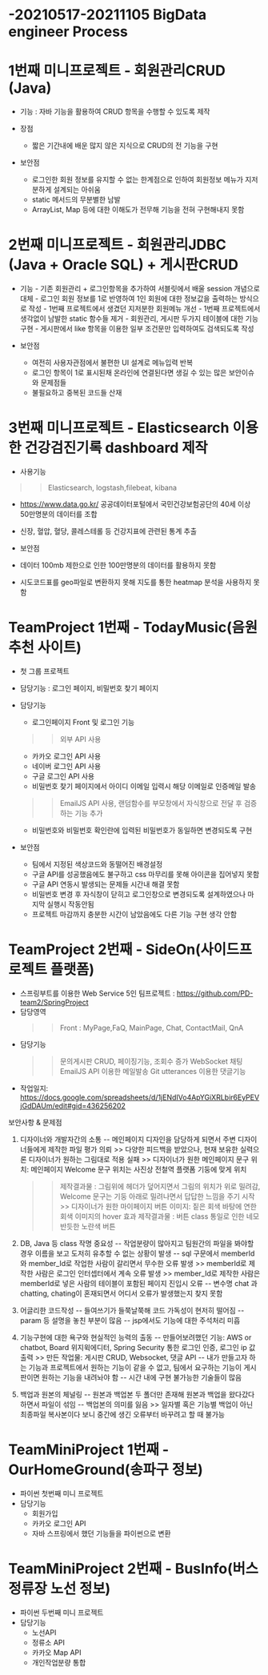 # -20210517-20211105 BigData engineer Process
   
# 1번째 미니프로젝트 - 회원관리CRUD (Java)
  - 기능 : 자바 기능을 활용하여 CRUD 항목을 수행할 수 있도록 제작
  - 장점
    - 짧은 기간내에 배운 많지 않은 지식으로 CRUD의 전 기능을 구현
    
  - 보안점
    - 로그인한 회원 정보를 유지할 수 없는 한계점으로 인하여 회원정보 메뉴가 지저분하게 설계되는 아쉬움
    - static 메서드의 무분별한 남발
    - ArrayList, Map 등에 대한 이해도가 전무해 기능을 전혀 구현해내지 못함
 

# 2번째 미니프로젝트 - 회원관리JDBC (Java + Oracle SQL) + 게시판CRUD
   - 기능
    - 기존 회원관리 + 로그인항목을 추가하여 서블릿에서 배울 session 개념으로 대체
    - 로그인 회원 정보를 1로 반영하여 1인 회원에 대한 정보값을 출력하는 방식으로 작성
    - 1번째 프로젝트에서 생겼던 지저분한 회원메뉴 개선
    - 1번째 프로젝트에서 생각없이 남발한 static 함수들 제거
    - 회원관리, 게시판 두가지 테이블에 대한 기능 구현
    - 게시판에서 like 항목을 이용한 일부 조건문만 입력하여도 검색되도록 작성
      
  - 보안점
    - 여전히 사용자관점에서 불편한 UI 설계로 메뉴입력 반복
    - 로그인 항목이 1로 표시된채 온라인에 연결된다면 생길 수 있는 많은 보안이슈와 문제점들
    - 불필요하고 중복된 코드들 산재
    
# 3번째 미니프로젝트 - Elasticsearch 이용한 건강검진기록 dashboard 제작
   - 사용기능
   >> Elasticsearch, logstash,filebeat, kibana
   - https://www.data.go.kr/ 공공데이터포털에서 국민건강보험공단의 40세 이상 50만명분의 데이터를 조합
   - 신장, 혈압, 혈당, 콜레스테롤 등 건강지표에 관련된 통계 추출
   
   - 보안점
   - 데이터 100mb 제한으로 인한 100만명분의 데이터를 활용하지 못함
   - 시도코드표를 geo파일로 변환하지 못해 지도를 통한 heatmap 분석을 사용하지 못함
      
      
# TeamProject 1번째 - TodayMusic(음원추천 사이트)
  - 첫 그룹 프로젝트 
  - 담당기능 : 로그인 페이지, 비밀번호 찾기 페이지
  - 담당기능
    - 로그인페이지 Front 및 로그인 기능
    >> 외부 API 사용
    - 카카오 로그인 API 사용
    - 네이버 로그인 API 사용
    - 구글 로그인 API 사용
    - 비밀번호 찾기 페이지에서 아이디 이메일 입력시 해당 이메일로 인증메일 발송
    >> EmailJS API 사용, 랜덤함수를 부모창에서 자식창으로 전달 후 검증하는 기능 추가
    - 비밀번호와 비밀번호 확인란에 입력된 비밀번호가 동일하면 변경되도록 구현

  - 보안점
    - 팀에서 지정된 색상코드와 동떨어진 배경설정
    - 구글 API를 성공했음에도 불구하고 css 마무리를 못해 아이콘을 집어넣지 못함
    - 구글 API 연동시 발생되는 문제들 시간내 해결 못함
    - 비밀번호 변경 후 자식창이 닫히고 로그인창으로 변경되도록 설계하였으나 마지막 실행시 작동안됨
    - 프로젝트 마감까지 충분한 시간이 남았음에도 다른 기능 구현 생각 안함



# TeamProject 2번째 - SideOn(사이드프로젝트 플랫폼)
  - 스프링부트를 이용한 Web Service 5인 팀프로젝트 :  https://github.com/PD-team2/SpringProject
  - 담당영역
    >> Front : MyPage,FaQ, MainPage, Chat, ContactMail, QnA
  - 담당기능
    >> 문의게시판 CRUD, 페이징기능, 조회수 증가
    >> WebSocket 채팅
    >> EmailJS API 이용한 메일발송
    >> Git utterances 이용한 댓글기능
  - 작업일지: https://docs.google.com/spreadsheets/d/1jENdIVo4ApYGiXRLbir6EyPEVjGdDAUm/edit#gid=436256202
  
  보안사항 & 문제점
  1. 디자이너와 개발자간의 소통
	-- 메인페이지 디자인을 담당하게 되면서 주변 디자이너들에게 제작한 파일 평가 의뢰
	>> 다양한 피드백을 받았으나, 현재 보유한 실력으론 디자이너가 원하는 그림대로 적용 실패
	>> 디자이너가 원한 메인페이지 문구 위치: 메인페이지 Welcome 문구 위치는 사진상 전철역 플랫폼 기둥에 맞게 위치
		>> 제작결과물 : 그림위에 헤더가 덮어지면서 그림의 위치가 위로 밀려감, 
					Welcome 문구는 기둥 아래로 밀려나면서 답답한 느낌을 주기 시작
	>> 디자이너가 원한 마이페이지 버튼 이미지: 짙은 회색 바탕에 연한 회색 이미지의 hover 효과
		>> 제작결과물 : 버튼 class 통일로 인한 네모반듯한 노란색 버튼

2. DB, Java 등 class 작명 중요성
	-- 작업분량이 많아지고 팀원간의 파일을 봐야할 경우 이름을 보고 도저히 유추할 수 없는 상황이 발생
	-- sql 구문에서 memberId 와 member_Id로 작업한 사람이 갈리면서 무수한 오류 발생
		>> memberId로 제작한 사람은 로그인 인터셉터에서 계속 오류 발생
		>> member_Id로 제작한 사람은 memberId로 넣은 사람의 테이블이 포함된 페이지 진입시 오류
	-- 변수명 chat 과 chatting, chating이 혼재되면서 어디서 오류가 발생했는지 찾지 못함

3. 어글리한 코드작성
	-- 들여쓰기가 들쭉날쭉해 코드 가독성이 현저히 떨어짐
	-- param 등 설명을 놓친 부분이 많음
	-- jsp에서도 기능에 대한 주석처리 미흡

4. 기능구현에 대한 욕구와 현실적인 능력의 출동
	-- 만들어보려했던 기능: AWS or chatbot, Board 위지윅에디터, Spring Security 통한 로그인 인증, 로그인 ip 값 출력
		>> 만든 작업물: 게시판 CRUD, Websocket, 댓글 API
	-- 내가 만들고자 하는 기능과 프로젝트에서 원하는 기능이 같을 수 없고, 팀에서 요구하는 기능이 게시판이면 원하는 기능을 내려놔야 함
	-- 시간 내에 구현 불가능한 기술들이 많음

5. 백업과 원본의 체널링
	-- 원본과 백업본 두 폴더만 존재해 원본과 백업을 왔다갔다하면서 파일이 섞임
	-- 백업본의 의미를 잃음
		>> 일자별 혹은 기능별 백업이 아닌 최종파일 복사본이다 보니 중간에 생긴 오류부터 바꾸려고 할 때 불가능

# TeamMiniProject 1번째 - OurHomeGround(송파구 정보)
- 파이썬 첫번째 미니 프로젝트
- 담당기능
	- 회원가입
	- 카카오 로그인 API
	- 자바 스프링에서 했던 기능들을 파이썬으로 변환 	


# TeamMiniProject 2번째 - BusInfo(버스정류장 노선 정보)
  - 파이썬 두번째 미니 프로젝트 
  - 담당기능  
  	- 노선API  
	- 정류소 API  
	- 카카오 Map API  
	- 개인작업분량 통합  
